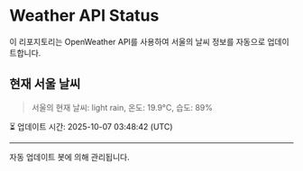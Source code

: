 
# Weather API Status

이 리포지토리는 OpenWeather API를 사용하여 서울의 날씨 정보를 자동으로 업데이트합니다.

## 현재 서울 날씨
> 서울의 현재 날씨: light rain, 온도: 19.9°C, 습도: 89%

⏳ 업데이트 시간: 2025-10-07 03:48:42 (UTC)

---
자동 업데이트 봇에 의해 관리됩니다.
